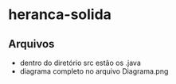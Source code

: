 # heranca-solida

## Arquivos
- dentro do diretório src estão os .java
- diagrama completo no arquivo Diagrama.png 
